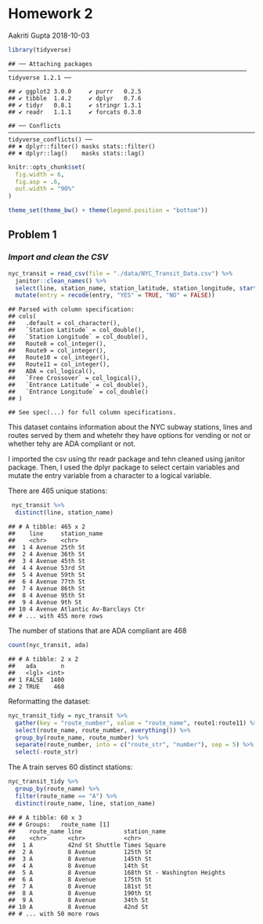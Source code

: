 Homework 2
================
Aakriti Gupta
2018-10-03

``` r
library(tidyverse)
```

    ## ── Attaching packages ──────────────────────────────────────────────────────────────────── tidyverse 1.2.1 ──

    ## ✔ ggplot2 3.0.0     ✔ purrr   0.2.5
    ## ✔ tibble  1.4.2     ✔ dplyr   0.7.6
    ## ✔ tidyr   0.8.1     ✔ stringr 1.3.1
    ## ✔ readr   1.1.1     ✔ forcats 0.3.0

    ## ── Conflicts ─────────────────────────────────────────────────────────────────────── tidyverse_conflicts() ──
    ## ✖ dplyr::filter() masks stats::filter()
    ## ✖ dplyr::lag()    masks stats::lag()

``` r
knitr::opts_chunk$set(
  fig.width = 6,
  fig.asp = .6,
  out.width = "90%"
)

theme_set(theme_bw() + theme(legend.position = "bottom"))
```

**Problem 1**
-------------

### *Import and clean the CSV*

``` r
nyc_transit = read_csv(file = "./data/NYC_Transit_Data.csv") %>% 
  janitor::clean_names() %>% 
  select(line, station_name, station_latitude, station_longitude, starts_with("route"), entry, vending, entrance_type, ada) %>% 
  mutate(entry = recode(entry, "YES" = TRUE, "NO" = FALSE)) 
```

    ## Parsed with column specification:
    ## cols(
    ##   .default = col_character(),
    ##   `Station Latitude` = col_double(),
    ##   `Station Longitude` = col_double(),
    ##   Route8 = col_integer(),
    ##   Route9 = col_integer(),
    ##   Route10 = col_integer(),
    ##   Route11 = col_integer(),
    ##   ADA = col_logical(),
    ##   `Free Crossover` = col_logical(),
    ##   `Entrance Latitude` = col_double(),
    ##   `Entrance Longitude` = col_double()
    ## )

    ## See spec(...) for full column specifications.

This dataset contains information about the NYC subway stations, lines and routes served by them and whetehr they have options for vending or not or whether tehy are ADA compliant or not.

I imported the csv using thr readr package and tehn cleaned using janitor package. Then, I used the dplyr package to select certain variables and mutate the entry variable from a character to a logical variable.

There are 465 unique stations:

``` r
 nyc_transit %>% 
  distinct(line, station_name) 
```

    ## # A tibble: 465 x 2
    ##    line     station_name            
    ##    <chr>    <chr>                   
    ##  1 4 Avenue 25th St                 
    ##  2 4 Avenue 36th St                 
    ##  3 4 Avenue 45th St                 
    ##  4 4 Avenue 53rd St                 
    ##  5 4 Avenue 59th St                 
    ##  6 4 Avenue 77th St                 
    ##  7 4 Avenue 86th St                 
    ##  8 4 Avenue 95th St                 
    ##  9 4 Avenue 9th St                  
    ## 10 4 Avenue Atlantic Av-Barclays Ctr
    ## # ... with 455 more rows

The number of stations that are ADA compliant are 468

``` r
count(nyc_transit, ada)
```

    ## # A tibble: 2 x 2
    ##   ada       n
    ##   <lgl> <int>
    ## 1 FALSE  1400
    ## 2 TRUE    468

Reformatting the dataset:

``` r
nyc_transit_tidy = nyc_transit %>%
  gather(key = "route_number", value = "route_name", route1:route11) %>%
  select(route_name, route_number, everything()) %>% 
  group_by(route_name, route_number) %>%
  separate(route_number, into = c("route_str", "number"), sep = 5) %>% 
  select(-route_str) 
```

The A train serves 60 distinct stations:

``` r
nyc_transit_tidy %>%
  group_by(route_name) %>%
  filter(route_name == "A") %>% 
  distinct(route_name, line, station_name)
```

    ## # A tibble: 60 x 3
    ## # Groups:   route_name [1]
    ##    route_name line            station_name                 
    ##    <chr>      <chr>           <chr>                        
    ##  1 A          42nd St Shuttle Times Square                 
    ##  2 A          8 Avenue        125th St                     
    ##  3 A          8 Avenue        145th St                     
    ##  4 A          8 Avenue        14th St                      
    ##  5 A          8 Avenue        168th St - Washington Heights
    ##  6 A          8 Avenue        175th St                     
    ##  7 A          8 Avenue        181st St                     
    ##  8 A          8 Avenue        190th St                     
    ##  9 A          8 Avenue        34th St                      
    ## 10 A          8 Avenue        42nd St                      
    ## # ... with 50 more rows
